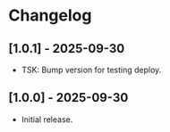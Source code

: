 # Changelog

## [1.0.1] - 2025-09-30
* TSK: Bump version for testing deploy.

## [1.0.0] - 2025-09-30
* Initial release.